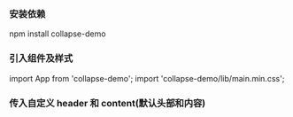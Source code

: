 ### 安装依赖

npm install collapse-demo

### 引入组件及样式

import App from 'collapse-demo';
import 'collapse-demo/lib/main.min.css';

### 传入自定义 header 和 content(默认头部和内容)

